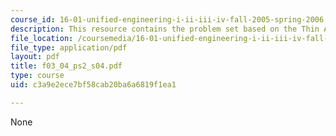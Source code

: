 ```yaml
---
course_id: 16-01-unified-engineering-i-ii-iii-iv-fall-2005-spring-2006
description: This resource contains the problem set based on the Thin Airfoil Theory.
file_location: /coursemedia/16-01-unified-engineering-i-ii-iii-iv-fall-2005-spring-2006/c3a9e2ece7bf58cab20ba6a6819f1ea1_f03_04_ps2_s04.pdf
file_type: application/pdf
layout: pdf
title: f03_04_ps2_s04.pdf
type: course
uid: c3a9e2ece7bf58cab20ba6a6819f1ea1

---
```

None